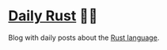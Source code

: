 # [Daily Rust](http://daily-rust.github.io) 🌅🦀
Blog with daily posts about the [Rust language](https://www.rust-lang.org/). 
